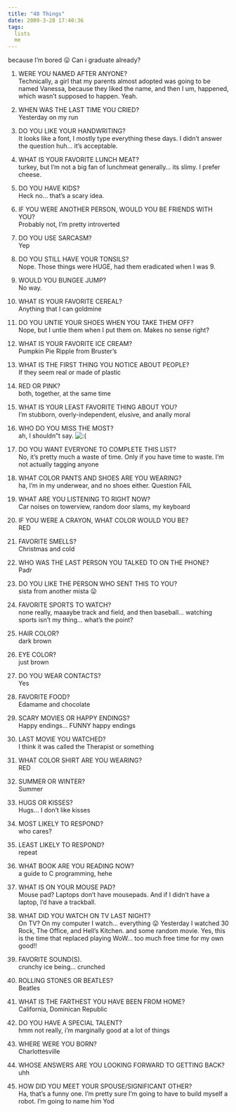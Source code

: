 ```yaml
---
title: "48 Things"
date: 2009-3-28 17:40:36
tags:
  lists
  me
---
```



because I’m bored 😛 Can i graduate already?

1. WERE YOU NAMED AFTER ANYONE?  
 Technically, a girl that my parents almost adopted was going to be named Vanessa, because they liked the name, and then I um, happened, which wasn’t supposed to happen. Yeah.

2. WHEN WAS THE LAST TIME YOU CRIED?  
 Yesterday on my run

3. DO YOU LIKE YOUR HANDWRITING?  
 It looks like a font, I mostly type everything these days. I didn’t answer the question huh… it’s acceptable.

4. WHAT IS YOUR FAVORITE LUNCH MEAT?  
 turkey, but I’m not a big fan of lunchmeat generally… its slimy. I prefer cheese.

5. DO YOU HAVE KIDS?  
 Heck no… that’s a scary idea.

6. IF YOU WERE ANOTHER PERSON, WOULD YOU BE FRIENDS WITH YOU?  
 Probably not, I’m pretty introverted

7. DO YOU USE SARCASM?  
 Yep

8. DO YOU STILL HAVE YOUR TONSILS?  
 Nope. Those things were HUGE, had them eradicated when I was 9.

9. WOULD YOU BUNGEE JUMP?  
 No way.

10. WHAT IS YOUR FAVORITE CEREAL?  
 Anything that I can goldmine

11. DO YOU UNTIE YOUR SHOES WHEN YOU TAKE THEM OFF?  
 Nope, but I untie them when I put them on. Makes no sense right?

13. WHAT IS YOUR FAVORITE ICE CREAM?  
 Pumpkin Pie Ripple from Bruster’s

14. WHAT IS THE FIRST THING YOU NOTICE ABOUT PEOPLE?  
 If they seem real or made of plastic

15. RED OR PINK?  
 both, together, at the same time

16. WHAT IS YOUR LEAST FAVORITE THING ABOUT YOU?  
 I’m stubborn, overly-independent, elusive, and anally moral

17. WHO DO YOU MISS THE MOST?  
 ah, I shouldn”t say. ![:(](http://vsoch.com/blog/wp-includes/images/smilies/frownie.png)

18. DO YOU WANT EVERYONE TO COMPLETE THIS LIST?  
 No, it’s pretty much a waste of time. Only if you have time to waste. I’m not actually tagging anyone

19. WHAT COLOR PANTS AND SHOES ARE YOU WEARING?  
 ha, I’m in my underwear, and no shoes either. Question FAIL

21. WHAT ARE YOU LISTENING TO RIGHT NOW?  
 Car noises on towerview, random door slams, my keyboard

22. IF YOU WERE A CRAYON, WHAT COLOR WOULD YOU BE?  
 RED

23. FAVORITE SMELLS?  
 Christmas and cold

24. WHO WAS THE LAST PERSON YOU TALKED TO ON THE PHONE?  
 Padr

25. DO YOU LIKE THE PERSON WHO SENT THIS TO YOU?  
 sista from another mista 😛

26. FAVORITE SPORTS TO WATCH?  
 none really, maaaybe track and field, and then baseball… watching sports isn’t my thing… what’s the point?

27. HAIR COLOR?  
 dark brown

28. EYE COLOR?  
 just brown

29. DO YOU WEAR CONTACTS?  
 Yes

30. FAVORITE FOOD?  
 Edamame and chocolate

31. SCARY MOVIES OR HAPPY ENDINGS?  
 Happy endings… FUNNY happy endings

32. LAST MOVIE YOU WATCHED?  
 I think it was called the Therapist or something

33. WHAT COLOR SHIRT ARE YOU WEARING?  
 RED

34. SUMMER OR WINTER?  
 Summer

35. HUGS OR KISSES?  
 Hugs… I don’t like kisses

37. MOST LIKELY TO RESPOND?  
 who cares?

38. LEAST LIKELY TO RESPOND?  
 repeat

39. WHAT BOOK ARE YOU READING NOW?  
 a guide to C programming, hehe

40. WHAT IS ON YOUR MOUSE PAD?  
 Mouse pad? Laptops don’t have mousepads. And if I didn’t have a laptop, I’d have a trackball.

41. WHAT DID YOU WATCH ON TV LAST NIGHT?  
 On TV? On my computer I watch… everything 😛 Yesterday I watched 30 Rock, The Office, and Hell’s Kitchen. and some random movie. Yes, this is the time that replaced playing WoW… too much free time for my own good!!

42. FAVORITE SOUND(S).  
 crunchy ice being… crunched

43. ROLLING STONES OR BEATLES?  
 Beatles

4. WHAT IS THE FARTHEST YOU HAVE BEEN FROM HOME?  
 California, Dominican Republic

45. DO YOU HAVE A SPECIAL TALENT?  
 hmm not really, i’m marginally good at a lot of things

46. WHERE WERE YOU BORN?  
 Charlottesville

47. WHOSE ANSWERS ARE YOU LOOKING FORWARD TO GETTING BACK?  
 uhh

48. HOW DID YOU MEET YOUR SPOUSE/SIGNIFICANT OTHER?  
 Ha, that’s a funny one. I’m pretty sure I’m going to have to build myself a robot. I’m going to name him Yod


